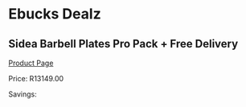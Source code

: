 
# Ebucks Dealz
## Sidea Barbell Plates Pro Pack + Free Delivery
[Product Page](https://www.ebucks.com/web/shop/productSelected.do?prodId=1173543657&catId=375509364)

Price: R13149.00

Savings: 


	